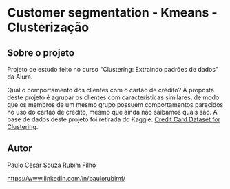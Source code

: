 # Customer segmentation - Kmeans - Clusterização

## Sobre o projeto 
Projeto de estudo feito no curso "Clustering: Extraindo padrões de dados" da Alura.  

Qual o comportamento dos clientes com o cartão de crédito? A proposta deste projeto é agrupar os clientes com características similares, de modo que os membros de um mesmo grupo possuem comportamentos parecidos no uso do cartão de crédito, mesmo que ainda não saibamos quais são. A base de dados deste projeto foi retirada do Kaggle:
[Credit Card Dataset for Clustering](https://www.kaggle.com/datasets/arjunbhasin2013/ccdata?resource=download "link da base de dados").

## Autor 
Paulo César Souza Rubim Filho

https://www.linkedin.com/in/paulorubimf/
